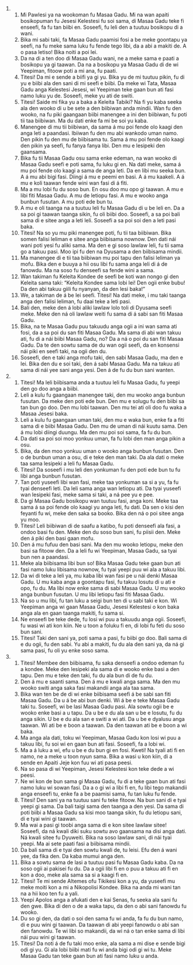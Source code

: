 <ol>
  <li>
    <ol>
      <li>Mi Pawlesi ya na wookoman fu Masaa Gadu. Mi na wan apaiti bosikopuman fu Jesesi Kelestesi fu soi sama, di Masaa Gadu teke fi enseefi, fa fu tan biibi en. Soseefi, fu leli den a tuutuu bosikopu di a wani.</li>
      <li>Bika mi sabi taki, fa Masaa Gadu paamisi fosi a be meke goontapu ya seefi, na fu meke sama luku fu fende tego libi, da a abi a makiti de. A o pasa letiso! Bika noiti a poi lei.</li>
      <li>Da na di a ten doo di Masaa Gadu wani, ne a meke sama e paati a bosikopu ya gi taawan. Da na a bosikopu ya Masaa Gadu di de wi Yeepiman, fitoow poti a mi ana, fu paati.</li>
      <li>Titesi! Da mi e sende a biifi ya gi yu. Bika yu de mi tuutuu pikin, fu di yu e biibi ala den sani di mi seefi e biibi. Da meke wi Tata, Masaa Gadu anga Kelestesi Jesesi, wi Yeepiman teke gaan bun ati fasi namo luku yu de. Soseefi, meke yu ati de switi.</li>
      <li>Titesi! Saide mi fika yu a baka a Keleita Tabiki? Na fi yu kaba seeka ala den wooko di u be sete a den biibiwan anda mindii. Wan fu den wooko, na fu piki gaangaan biibi manengee a ini den biibiwan, fu poti tii taa biibiwan. Ma du dati enke fa mi be soi yu kaba.</li>
      <li>Manengee di mu tii biibiwan, da sama á mu poi fende olo kaagi den anga leti a paandasi. Ibiiwan fu den mu abi wankodo uman namo. Den pikin fu den mu de biibisama tu. Sama á mu poi fende olo kaagi den pikin ya seefi, fu fanya fanya libi. Den mu e lesipeki den gaansama.</li>
      <li>Bika fu tii Masaa Gadu osu sama enke edeman, na wan wooko di Masaa Gadu seefi e poti sama, fu luku gi en. Na dati meke, sama á mu poi fende olo kaagi a sama de anga leti. Da en libi mu seeka bun. A á mu abi bigi fasi. Diingi á mu e peemi en basi. A á mu kaakeli. A á mu e koli taawan fende wini wan fasi di á fiti.</li>
      <li>Ma a mu lobi fu du soso bun. En osu doo mu opo gi taawan. A mu e libi fiti Masaa Gadu. A mu de letiopu fasi. A mu e wooko anga bunbun fusutan. A mu poti ede bun tu.</li>
      <li>A mu e oli taanga na a tuutuu leli fu Masaa Gadu di u be leli en. Da a sa poi gi taawan taanga sikin, fu oli biibi doo. Soseefi, a sa poi bali sama di e sitee anga a leti leli. Soseefi a sa poi soi den a leti pasi baka.</li>
      <li>Titesi! Na so yu mu piki manengee poti, fu tii taa biibiwan. Bika somen falisi leliman e sitee anga biibisama nownow. Den dati nái wani poti yesi fu aliki sama. Ma den e gi soso lawlaw leli, fu tii sama go a takuu pasi. Moo ipi fu den na Dyusama a den biibisama mindii.</li>
      <li>Ma manengee di e tii taa biibiwan mu poi tapu den falisi leliman ya mofu. Bika den e buuya a hii osu libi fu sama anga leli di á de fanowdu. Ma na soso fu denseefi sa fende wini a sama.</li>
      <li>Wan takiman fu Keleita Kondee de seefi be koti wan nongo gi den Keleita sama taki: “Keleita Kondee sama lobi lei! Den ogii enke bubu! Da den abi takuu giili fu nyanyan, da den lesi baka!”</li>
      <li>We, a takiman de á be lei seefi. Titesi! Na dati meke, i mu taki taanga anga den falisi leliman, fu daai teke a leti pasi.</li>
      <li>Bali den, meke den á lobi aliki lawlaw lolo toli di Dyusama seefi meke. Meke den ná oli lawlaw weiti fu sama di á sabi san fiti Masaa Gadu.</li>
      <li>Bika, na te Masaa Gadu puu takuudu anga ogii a ini wan sama ati fosi, da a sa poi du san fiti Masaa Gadu. Ma sama di abi wan takuu ati, fu di a nái biibi Masaa Gadu, no? Da a ná o poi du san fiti Masaa Gadu. Da te den sowtu sama de du wan ogii seefi, da en konsensi nái piki en seefi taki, na ogii den du.</li>
      <li>Soseefi, den e taki anga mofu taki, den sabi Masaa Gadu, ma den e lei. Bika den du e soi taki, den á sabi Masaa Gadu. Ma na takuu ati sama di nái yee sani anga yesi. Den á de fu du bun sani wanten.</li>
    </ol>
  </li>
  <li>
    <ol>
      <li>Titesi! Ma leli biibisama anda a tuutuu leli fu Masaa Gadu, fu yeepi den go doo anga a biibi.</li>
      <li>Leli a kulu fu gaangaan manengee taki, den mu wooko anga bunbun fusutan. Da meke den poti ede bun. Den mu e solugu fu den biibi sa tan bun go doo. Den mu lobi taawan. Den mu tei ati oli doo fu waka a Masaa Jesesi baka.</li>
      <li>Leli a kulu fu gaangaan uman taki, den mu e waka bun, enke fa a fiti sama di e biibi Masaa Gadu. Den mu de uman di nái kuutu sama. Den á mu lobi diingi duungu. Ma den mu poi soi sama, fa fu du bun.</li>
      <li>Da dati sa poi soi moo yonkuu uman, fa fu lobi den man anga pikin a osu.</li>
      <li>Bika, da den moo yonkuu uman o wooko anga bunbun fusutan. Den o de bunbun uman a osu, di e teke den man taki. Da ala dati o meke taa sama lesipeki a leli fu Masaa Gadu.</li>
      <li>Titesi! Da soseefi i mu leli den yonkuman fu den poti ede bun tu fu libi anga bunbun fusutan.</li>
      <li>Tan poti yuseefi libi wan fasi, meke taa yonkuman sa si a yu, fa fu tyai denseefi leti. Da leli sama anga wan letiopu ati. Da tyai yuseefi wan lesipeki fasi, meke sama si taki, a ná pee yu e pee.</li>
      <li>Da gi Masaa Gadu bosikopu wan tuutuu fasi, anga koni. Meke taa sama á sa poi fende olo kaagi yu anga leti, fu dati. Da sen o kisi den feyanti fu wi, meke den saka sa booko. Bika den ná o poi sitee anga yu moo.</li>
      <li>Titesi! Leli biibiwan di de saafu a katibo, fu poti denseefi ala fasi, a ondoo basi fu den. Meke den du soso bun sani, fu piisii den. Meke den á piki den basi gaan mofu.</li>
      <li>Den á mu fufuu den basi sani. Ma den mu wooko letiopu, meke den basi sa fitoow den. Da a leli fu wi Yeepiman, Masaa Gadu, sa tyai bun nen a paandasi.</li>
      <li>Meke ala biibisama libi bun so! Bika Masaa Gadu teke gaan bun ati fasi namo luku libisama nownow, fu tyai yeepi puu wi ala a takuu libi.</li>
      <li>Da wi di teke a leli ya, mu kaba libi wan fasi pe u nái denki Masaa Gadu. U mu kaba anga a goontapu fasi, fu takuu losutu di u ati e opo, fu du. Ma libi now enke sama di sabi Masaa Gadu. U mu wooko anga bunbun fusutan. U mu libi letiopu fasi fiti Masaa Gadu.</li>
      <li>Na so u mu libi, fu tan luku a seigi bun ten di u sabi taki e kon. Wi Yeepiman anga wi gaan Masaa Gadu, Jesesi Kelestesi o kon baka anga ala en gaan taanga makiti, fu sama si.</li>
      <li>Ne enseefi be teke dede, fu losi wi puu a takuudu anga ogii. Soseefi, fu wasi wi ati kon kiin. Ne u toon a foluku fi en, di lobi fu feti du soso bun sani.</li>
      <li>Titesi! Taki den sani ya, poti sama a pasi, fu biibi go doo. Bali sama di e du ogii, fu den sabi. Yu abi a makiti, fu du ala den sani ya, da ná gi sama pasi, fu oli yu enke soso sama.</li>
    </ol>
  </li>
  <li>
    <ol>
      <li>Titesi! Membee den biibisama, fu saka denseefi a ondoo edeman fu a kondee. Meke den lesipeki ala sama di e wooko enke basi a den tapu. Den mu e teke den taki, fu du ala bun di de fu du.</li>
      <li>Den á mu e saanti sama. Den á mu e kwali anga sama. Ma den mu wooko switi anga saka fasi makandii anga ala taa sama.</li>
      <li>Bika wan ten be de di wi enke biibisama seefi á be sabi san fiti Masaa Gadu. Da u á be abi bun denki. Wi á be e teke Masaa Gadu taki tu. Soseefi, wi be lasi Masaa Gadu pasi. Ala sowtu ogii be e wooko enke basi a u tapu. Da u be e du ala san u be e losutu, fu du anga sikin. U be e du ala san e switi a wi ati. Da u be e dyalusu anga taawan. Wi ati be e boon a taawan. Da den taawan ati be e boon a wi baka.</li>
      <li>Ma anga ala dati, toku wi Yeepiman, Masaa Gadu kon losi wi puu a takuu libi, fu soi wi en gaan bun ati fasi. Soseefi, fa a lobi wi.</li>
      <li>Ma a á luku a wi, efu u be e du bun gi en fosi. Kweti! Na tyali ati fi en namo, ne a meke u toon nyun sama. Bika a wasi u kon kiin, di a sende en Apaiti Jeje kon fuu wi ati pasa peesi.</li>
      <li>Na so pasa di wi Yeepiman, Jesesi Kelestesi kon teke dede a wi peesi.</li>
      <li>Ne wi kon de bun sama gi Masaa Gadu, fu di a teke gaan bun ati fasi namo luku wi sowan fasi. Da a o gi wi a libi fi en, fu libi tego makandii anga enseefi tu, enke fa a be paamisi sama, fu tan luku fu fende.</li>
      <li>Titesi! Den sani ya na tuutuu sani fu teke fitoow. Na bun sani di e tyai yeepi gi sama. Da bali taigi sama den taanga a den yesi. Da sama di poti biibi a Masaa Gadu sa kisi moo taanga sikin, fu du letiopu sani, di e tyai wini gi taawan.</li>
      <li>Ma wai a pasi gi toobi anga sama di e kon sitee lawlaw sitee! Soseefi, da ná kwali diki suku sowtu avo gaansama na disi anga dati. Ná kwali sitee fu Dyuweiti. Bika na soso lawlaw sani, di nái tyai yeepi. Ma ai sete paati fasi a biibisama mindii.</li>
      <li>Da bali sama di e tyai den sowtu kwali de, tu leisi. Efu den á wani yee, da fika den. Da kaba mumui anga den.</li>
      <li>Bika a sowtu sama de lasi a tuutuu pasi fu Masaa Gadu kaba. Da na soso ogii ai pakisei fu du. Da a ogii libi fi en o puu a takuu ati fi en kon a doo, meke ala sama sa si a kaagi fi en.</li>
      <li>Titesi! Te mi sende Altemes ofu Tikikesi kon a yu, da yuseefi mu meke moiti kon a mi a Nikopolisi Kondee. Bika na anda mi wani tan na a hii koo ten fu a yali.</li>
      <li>Yeepi Apolos anga a afukati den e kai Senas, fu seeka ala sani fu den gwe. Bika di den o de a waka tapu, da den o abi sani fanowdu fu wooko.</li>
      <li>Du so gi den, da dati o soi den sama fu wi anda, fa fu du bun namo, di e puu wini gi taawan. Da taawan di abi yeepi fanowdu o abi san den fanowdu. Te wi libi so makandii, da wi ná o tan enke sama di libi nái puu wini gi taawan.</li>
      <li>Titesi! Da noti á de fu taki moo enke, ala sama a mi dise e sende bigi odi gi yu. Gi ala lobi biibi mati fu wi anda bigi odi gi wi tu. Meke Masaa Gadu tan teke gaan bun ati fasi namo luku u anda.</li>
    </ol>
  </li>
</ol>